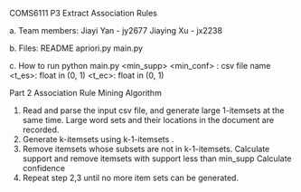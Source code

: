 COMS6111 P3 Extract Association Rules

a. Team members:
Jiayi Yan  - jy2677
Jiaying Xu - jx2238

b. Files:
README
apriori.py
main.py

c. How to run
python main.py <filename> <min_supp> <min_conf>
<account key>: 	csv file name
<t_es>:   		float in (0, 1)
<t_ec>:       	float in (0, 1)




Part 2 Association Rule Mining Algorithm
1. Read and parse the input csv file, and generate large 1-itemsets at the same time.
Large word sets and their locations in the document are recorded.
2. Generate k-itemsets using k-1-itemsets .
3. Remove itemsets whose subsets are not in k-1-itemsets.
   Calculate support and remove itemsets with support less than min_supp
   Calculate confidence
4. Repeat step 2,3 until no more item sets can be generated.

